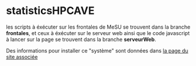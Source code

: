 # statisticsHPCAVE
les scripts à éxécuter sur les frontales de MeSU se trouvent dans la branche **frontales**, et ceux à éxécuter sur le serveur web ainsi que le code javascript à lancer sur la page se trouvent dans la branche **serveurWeb**.

Des informations pour installer ce "système" sont données dans [la page du site associée](https://iscddocs.github.io/docs/hpcave/statistics.html)
